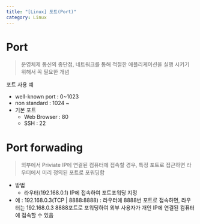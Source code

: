 ```yaml
---
title: "[Linux] 포트(Port)"
category: Linux
---
```


# Port

> 운영체제 통신의 종단점, 네트워크를 통해 적절한 애플리케이션을 실행 시키기 위해서 꼭 필요한 개념

포트 사용 예

- well-known port : 0~1023
- non standard : 1024 ~
- 기본 포트
    - Web Browser : 80
    - SSH : 22

# Port forwading

> 외부에서 Priviate IP에 연결된 컴퓨터에 접속할 경우, 특정 포트로 접근하면 라우터에서 미리 정의된 포트로 포워딩함

- 방법
    - 라우터(192.168.0.1) IP에 접속하여 포트포워딩 지정
- 예 : 192.168.0.3(TCP | 8888:8888) : 라우터에 8888번 포트로 접속하면, 라우터는 192.168.0.3 8888포트로 포워딩하여 외부 사용자가 개인 IP에 연결된 컴퓨터에 접속할 수 있음

